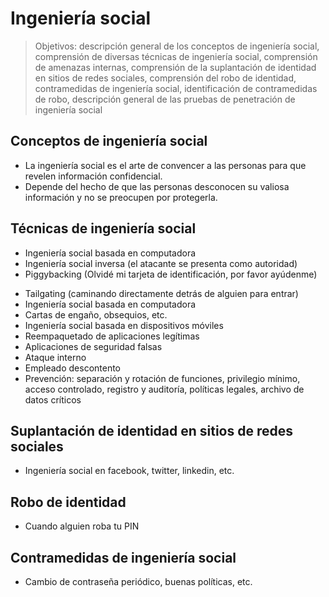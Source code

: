 # Ingeniería social

> Objetivos: descripción general de los conceptos de ingeniería social, comprensión de diversas técnicas de ingeniería social, comprensión de amenazas internas, comprensión de la suplantación de identidad en sitios de redes sociales, comprensión del robo de identidad, contramedidas de ingeniería social, identificación de contramedidas de robo, descripción general de las pruebas de penetración de ingeniería social

## Conceptos de ingeniería social

* La ingeniería social es el arte de convencer a las personas para que revelen información confidencial.
* Depende del hecho de que las personas desconocen su valiosa información y no se preocupen por protegerla.

## Técnicas de ingeniería social

* Ingeniería social basada en computadora
* Ingeniería social inversa (el atacante se presenta como autoridad)
* Piggybacking (Olvidé mi tarjeta de identificación, por favor ayúdenme)
- Tailgating (caminando directamente detrás de alguien para entrar)
- Ingeniería social basada en computadora
- Cartas de engaño, obsequios, etc.
- Ingeniería social basada en dispositivos móviles
- Reempaquetado de aplicaciones legítimas
- Aplicaciones de seguridad falsas
- Ataque interno
- Empleado descontento
- Prevención: separación y rotación de funciones, privilegio mínimo, acceso controlado, registro y auditoría, políticas legales, archivo de datos críticos

## Suplantación de identidad en sitios de redes sociales

* Ingeniería social en facebook, twitter, linkedin, etc.

## Robo de identidad

- Cuando alguien roba tu PIN

## Contramedidas de ingeniería social

- Cambio de contraseña periódico, buenas políticas, etc.
